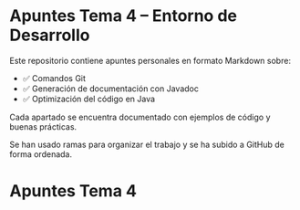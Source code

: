 # Apuntes Tema 4 – Entorno de Desarrollo

Este repositorio contiene apuntes personales en formato Markdown sobre:

- ✅ Comandos Git
- ✅ Generación de documentación con Javadoc
- ✅ Optimización del código en Java

Cada apartado se encuentra documentado con ejemplos de código y buenas prácticas.

Se han usado ramas para organizar el trabajo y se ha subido a GitHub de forma ordenada.
# Apuntes Tema 4
